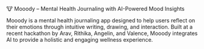 🐮 Mooody – Mental Health Journaling with AI-Powered Mood Insights



Mooody is a mental health journaling app designed to help users reflect on their emotions through intuitive writing, drawing, and interaction. Built at a recent hackathon by Arav, Rithika, Angelin, and Valence, Mooody integrates AI to provide a holistic and engaging wellness experience.

 
 
